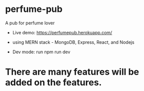 # perfume-pub
A pub for perfume lover
- Live demo: https://perfumepub.herokuapp.com/

- using MERN stack - MongoDB, Express, React, and Nodejs
- Dev mode: run npm run dev

# There are many features will be added on the features.
